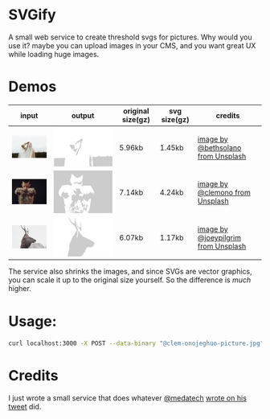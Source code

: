 # SVGify

A small web service to create threshold svgs for pictures.
Why would you use it? maybe you can upload images in your CMS, and you want great UX while loading huge images.

# Demos

| input | output | original size(gz) | svg size(gz) | credits |
| ----- | ------ | ----------------- | ------------ | ------- |
| ![](./docs/beth-solano-picture.jpg) | ![](./docs/beth-solano-picture.svg) | 5.96kb | 1.45kb | [image by @bethsolano from Unsplash](https://unsplash.com/photos/VGkn9ENxLXM) |
| ![](./docs/clem-onojeghuo-picture.jpg) | ![](./docs/clem-onojeghuo-picture.svg) | 7.14kb | 4.24kb | [image by @clemono from Unsplash](https://unsplash.com/photos/WvS0rSIFAJE) |
| ![](./docs/joey-pilgrim-picture.jpg) | ![](./docs/joey-pilgrim-picture.svg) | 6.07kb | 1.17kb | [image by @joeypilgrim from Unsplash](https://unsplash.com/photos/5BHDL8JaxZc) |

The service also shrinks the images, and since SVGs are vector graphics, you can scale it up to the original size yourself. So the difference is _much_ higher.

# Usage:

```bash
curl localhost:3000 -X POST --data-binary "@clem-onojeghuo-picture.jpg"  > clem-onojeghuo-picture.svg
```

# Credits

I just wrote a small service that does whatever [@medatech](https://github.com/medatech) [wrote on his tweet](https://twitter.com/Martin_Adams/status/918481838347292678) did.
